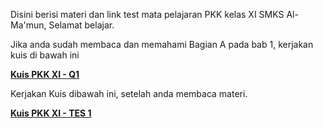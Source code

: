 Disini berisi materi dan link test mata pelajaran PKK kelas XI SMKS Al-Ma'mun,
Selamat belajar.

Jika anda sudah membaca dan memahami Bagian A pada bab 1, kerjakan kuis di bawah ini

**[Kuis PKK XI - Q1](https://quilgo.com/t/Uks2PA3SMe7BXQWh)**

Kerjakan Kuis dibawah ini, setelah anda membaca materi.

**[Kuis PKK XI - TES 1](https://docs.google.com/forms/d/e/1FAIpQLSesWDbHJlztsypS11T_4huGCnP6_gviwyeVICxrusQYPHGoZg/viewform?usp=sf_link)**

